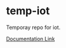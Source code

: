 # temp-iot
Temporay repo for iot.  
  
[Documentation Link](http://htmlpreview.github.io/?https://github.com/davidheryanto/temp-iot/blob/master/prototype/frontend/doc/index.html)
